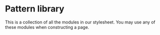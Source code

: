 # Pattern library                                

This is a collection of all the modules in our
stylesheet. You may use any of these modules when
constructing a page.
